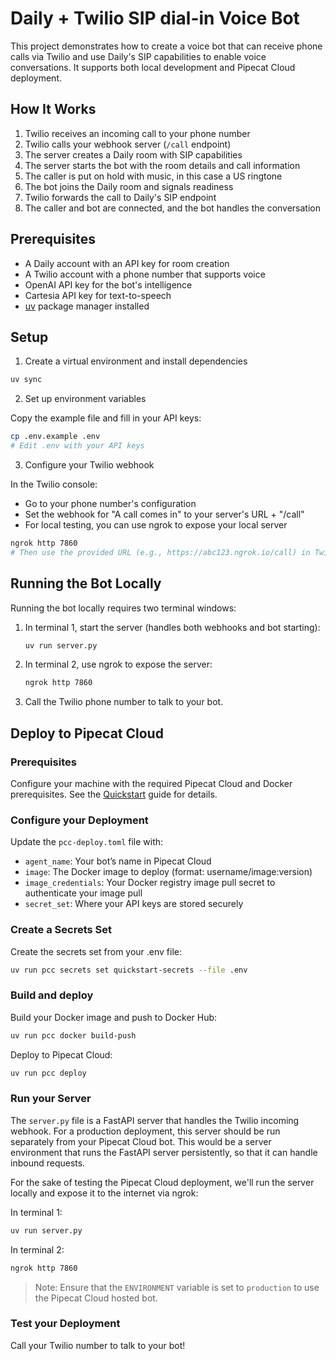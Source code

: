 # Daily + Twilio SIP dial-in Voice Bot

This project demonstrates how to create a voice bot that can receive phone calls via Twilio and use Daily's SIP capabilities to enable voice conversations. It supports both local development and Pipecat Cloud deployment.

## How It Works

1. Twilio receives an incoming call to your phone number
2. Twilio calls your webhook server (`/call` endpoint)
3. The server creates a Daily room with SIP capabilities
4. The server starts the bot with the room details and call information
5. The caller is put on hold with music, in this case a US ringtone
6. The bot joins the Daily room and signals readiness
7. Twilio forwards the call to Daily's SIP endpoint
8. The caller and bot are connected, and the bot handles the conversation

## Prerequisites

- A Daily account with an API key for room creation
- A Twilio account with a phone number that supports voice
- OpenAI API key for the bot's intelligence
- Cartesia API key for text-to-speech
- [uv](https://docs.astral.sh/uv/getting-started/installation/) package manager installed

## Setup

1. Create a virtual environment and install dependencies

```bash
uv sync
```

2. Set up environment variables

Copy the example file and fill in your API keys:

```bash
cp .env.example .env
# Edit .env with your API keys
```

3. Configure your Twilio webhook

In the Twilio console:

- Go to your phone number's configuration
- Set the webhook for "A call comes in" to your server's URL + "/call"
- For local testing, you can use ngrok to expose your local server

```bash
ngrok http 7860
# Then use the provided URL (e.g., https://abc123.ngrok.io/call) in Twilio
```

## Running the Bot Locally

Running the bot locally requires two terminal windows:

1. In terminal 1, start the server (handles both webhooks and bot starting):

   ```bash
   uv run server.py
   ```

2. In terminal 2, use ngrok to expose the server:

   ```bash
   ngrok http 7860
   ```

3. Call the Twilio phone number to talk to your bot.

## Deploy to Pipecat Cloud

### Prerequisites

Configure your machine with the required Pipecat Cloud and Docker prerequisites. See the [Quickstart](https://docs.pipecat.ai/getting-started/quickstart#prerequisites-2) guide for details.

### Configure your Deployment

Update the `pcc-deploy.toml` file with:

- `agent_name`: Your bot’s name in Pipecat Cloud
- `image`: The Docker image to deploy (format: username/image:version)
- `image_credentials`: Your Docker registry image pull secret to authenticate your image pull
- `secret_set`: Where your API keys are stored securely

### Create a Secrets Set

Create the secrets set from your .env file:

```bash
uv run pcc secrets set quickstart-secrets --file .env
```

### Build and deploy

Build your Docker image and push to Docker Hub:

```bash
uv run pcc docker build-push
```

Deploy to Pipecat Cloud:

```bash
uv run pcc deploy
```

### Run your Server

The `server.py` file is a FastAPI server that handles the Twilio incoming webhook. For a production deployment, this server should be run separately from your Pipecat Cloud bot. This would be a server environment that runs the FastAPI server persistently, so that it can handle inbound requests.

For the sake of testing the Pipecat Cloud deployment, we'll run the server locally and expose it to the internet via ngrok:

In terminal 1:

```bash
uv run server.py
```

In terminal 2:

```bash
ngrok http 7860
```

> Note: Ensure that the `ENVIRONMENT` variable is set to `production` to use the Pipecat Cloud hosted bot.

### Test your Deployment

Call your Twilio number to talk to your bot!
